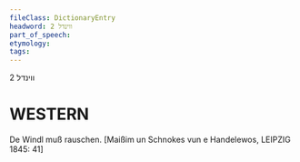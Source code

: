 ```yaml
---
fileClass: DictionaryEntry
headword: ווינדל 2
part_of_speech: 
etymology: 
tags: 
---
```

ווינדל 2

WESTERN
========

De Windl muß rauschen.
[Maißim un Schnokes vun e Handelewos, LEIPZIG 1845: 41]